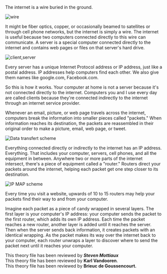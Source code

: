 The internet is a wire buried in the ground.

![wire](https://static01.nyt.com/newsgraphics/2019/02/15/undersea-cables/assets/images/spool-1254.jpg)

It might be fiber optics, copper, or occasionally beamed to satellites or through cell phone networks, but the internet is simply a wire. The internet is useful because two computers connected directly to this wire can communicate. A server is a special computer connected directly to the internet and contains web pages or files on that server's hard drive.

![client,server](https://education.launchcode.org/lchs/_images/client-server.png)

Every server has a unique Internet Protocol address or IP address, just like a postal address. IP addresses help computers find each other. We also give them names like google.com, Facebook.com.

So this is how it works. Your computer at home is not a server because it's not connected directly to the internet. Computers you and I use every day are called clients because they're connected indirectly to the internet through an internet service provider.



Whenever an email, picture, or web page travels across the internet, computers break the information into smaller pieces called "packets." When information reaches its destination, the packets are reassembled in their original order to make a picture, email, web page, or tweet.

![Data transfert scheme](https://education.launchcode.org/lchs/_images/tcp-ip.png)

Everything connected directly or indirectly to the internet has an IP address. Everything. That includes your computer, servers, cell phones, and all the equipment in between. Anywhere two or more parts of the internet intersect, there's a piece of equipment called a "router." Routers direct your packets around the internet, helping each packet get one step closer to its destination.

![IP MAP scheme](https://education.launchcode.org/lchs/_images/ip-trail.png)

Every time you visit a website, upwards of 10 to 15 routers may help your packets find their way to and from your computer.

Imagine each packet as a piece of candy wrapped in several layers. The first layer is your computer's IP address: your computer sends the packet to the first router, which adds its own IP address. Each time the packet reaches a new router, another layer is added until it reaches the server. Then when the server sends back information, it creates packets with an identical wrapping. As the packet makes its way over the internet back to your computer, each router unwraps a layer to discover where to send the packet next until it reaches your computer.

This theory file has been reviewed by ***Steven Mottiaux***  
This theory file has been reviewed by **Karl Vandooren**.
<br />This theory file has been reviewed by **Brieuc de Goussencourt.**
